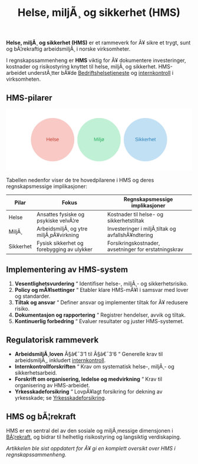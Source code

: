 ﻿---
title: "Helse, miljÃ¸ og sikkerhet (HMS)"
meta_title: "Helse, miljÃ¸ og sikkerhet (HMS)"
meta_description: '**Helse, miljÃ¸ og sikkerhet (HMS)** er et rammeverk for Ã¥ sikre et trygt, sunt og bÃ¦rekraftig arbeidsmiljÃ¸ i norske virksomheter.'
slug: hms
type: blog
layout: pages/single
---

**Helse, miljÃ¸ og sikkerhet (HMS)** er et rammeverk for Ã¥ sikre et trygt, sunt og bÃ¦rekraftig arbeidsmiljÃ¸ i norske virksomheter.

I regnskapssammenheng er **HMS** viktig for Ã¥ dokumentere investeringer, kostnader og risikostyring knyttet til helse, miljÃ¸ og sikkerhet. HMS-arbeidet understÃ¸tter bÃ¥de [Bedriftshelsetjeneste](/blogs/regnskap/bedriftshelsetjeneste "Bedriftshelsetjeneste: HMS-tjenester og krav") og [internkontroll](/blogs/regnskap/hva-er-internkontroll "Hva er Internkontroll i Regnskap?") i virksomheten.

## HMS-pilarer

![HMS-pilarer](hms-pillars.svg)

Tabellen nedenfor viser de tre hovedpilarene i HMS og deres regnskapsmessige implikasjoner:

| Pilar     | Fokus                                 | Regnskapsmessige implikasjoner                      |
|-----------|---------------------------------------|-----------------------------------------------------|
| Helse     | Ansattes fysiske og psykiske velvÃ¦re  | Kostnader til helse- og sikkerhetstiltak            |
| MiljÃ¸     | ArbeidsmiljÃ¸ og ytre miljÃ¸pÃ¥virkning   | Investeringer i miljÃ¸tiltak og avfallshÃ¥ndtering    |
| Sikkerhet | Fysisk sikkerhet og forebygging av ulykker | Forsikringskostnader, avsetninger for erstatningskrav |

## Implementering av HMS-system

1. **Vesentlighetsvurdering** “ Identifiser helse-, miljÃ¸- og sikkerhetsrisiko.
2. **Policy og mÃ¥lsettinger** “ Etabler klare HMS-mÃ¥l i samsvar med lover og standarder.
3. **Tiltak og ansvar** “ Definer ansvar og implementer tiltak for Ã¥ redusere risiko.
4. **Dokumentasjon og rapportering** “ Registrer hendelser, avvik og tiltak.
5. **Kontinuerlig forbedring** “ Evaluer resultater og juster HMS-systemet.

## Regulatorisk rammeverk

* **ArbeidsmiljÃ¸loven** Â§â€¯3‘1 til Â§â€¯3‘6 “ Generelle krav til arbeidsmiljÃ¸, inkludert [internkontroll](/blogs/regnskap/hva-er-internkontroll "Hva er Internkontroll i Regnskap?").
* **Internkontrollforskriften** “ Krav om systematisk helse-, miljÃ¸- og sikkerhetsarbeid.
* **Forskrift om organisering, ledelse og medvirkning** “ Krav til organisering av HMS-arbeidet.
* **Yrkesskadeforsikring** “ LovpÃ¥lagt forsikring for dekning av yrkesskade; se [Yrkesskadeforsikring](/blogs/regnskap/yrkesskadeforsikring "Yrkesskadeforsikring “ Guide til Yrkesskadeforsikring for Norske Virksomheter").

## HMS og bÃ¦rekraft

HMS er en sentral del av den sosiale og miljÃ¸messige dimensjonen i [BÃ¦rekraft](/blogs/regnskap/baerekraft "BÃ¦rekraft i Regnskap: En Komplett Guide til BÃ¦rekraftsrapportering"), og bidrar til helhetlig risikostyring og langsiktig verdiskaping.

*Artikkelen ble sist oppdatert for Ã¥ gi en komplett oversikt over HMS i regnskapssammenheng.*








